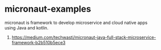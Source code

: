 # micronaut-examples
micronaut is framework to develop microservice and cloud native apps using Java and kotlin.

1. https://medium.com/techwasti/micronaut-java-full-stack-microservice-framework-b2b510b5ece3


